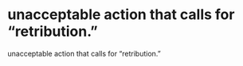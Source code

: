# unacceptable action that calls for “retribution.”

unacceptable action that calls for “retribution.”